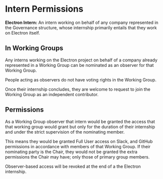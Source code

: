 # Intern Permissions

**Electron Intern:** An intern working on behalf of any company represented in the Governance structure, whose internship primarily entails that they work on Electron itself.

## In Working Groups

Any interns working on the Electron project on behalf of a company already represented in a Working Group can be nominated as an observer for that Working Group.

People acting as observers do not have voting rights in the Working Group.

Once their internship concludes, they are welcome to request to join the Working Group as an independent contributor.

## Permissions

As a Working Group observer that intern would be granted the access that that working group would grant but only for the duration of their internship and under the strict supervision of the nominating member.

This means they would be granted Full User access on Slack, and GitHub permissions in accordance with members of that Working Group. If their nominating party is the Chair, they would not be granted the extra permissions the Chair may have; only those of primary group members.

Observer-based access will be revoked at the end of a the Electron internship.
